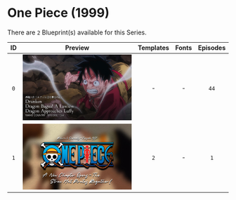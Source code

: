 # One Piece (1999)

There are `2` Blueprint(s) available for this Series.

| ID | Preview | Templates | Fonts | Episodes | 
| :---: | :---: | :---: | :---: | :---: |
| `0` | <img src="./0/preview.jpg" height="150"> | - | - | `44` |
| `1` | <img src="./1/preview0.jpg" height="150"> | `2` | - | `1` |
